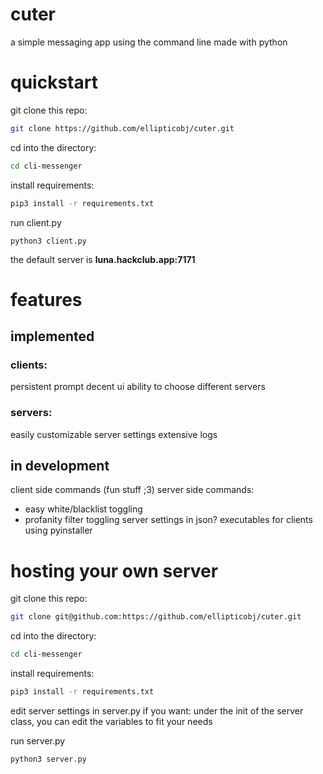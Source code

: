 # cuter

a simple messaging app using the command line made with python

# quickstart

git clone this repo:
```bash
git clone https://github.com/ellipticobj/cuter.git
```

cd into the directory:
```bash
cd cli-messenger
```

install requirements:
```bash
pip3 install -r requirements.txt
```

run client.py
```
python3 client.py
```

the default server is **luna.hackclub.app:7171**

# features
## implemented
### clients:
persistent prompt
decent ui
ability to choose different servers

### servers:
easily customizable server settings
extensive logs

## in development
client side commands (fun stuff ;3)
server side commands:
- easy white/blacklist toggling
- profanity filter toggling
server settings in json?
executables for clients using pyinstaller

# hosting your own server
git clone this repo:
```bash
git clone git@github.com:https://github.com/ellipticobj/cuter.git
```

cd into the directory:
```bash
cd cli-messenger
```

install requirements:
```bash
pip3 install -r requirements.txt
```

edit server settings in server.py if you want:
under the init of the server class, you can edit the variables to fit your needs

run server.py
```
python3 server.py
```
